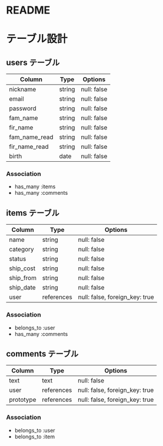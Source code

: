 # README


# テーブル設計

## users テーブル

| Column        | Type    | Options     |
| ------------- | ------- | ----------- |
| nickname      | string  | null: false |
| email         | string  | null: false |
| password      | string  | null: false |
| fam_name      | string  | null: false |
| fir_name      | string  | null: false |
| fam_name_read | string  | null: false |
| fir_name_read | string  | null: false |
| birth         | date    | null: false |

### Association

- has_many :items
- has_many :comments



## items テーブル

| Column    | Type       | Options                        |
| --------- | ---------- | ------------------------------ |
| name      | string     | null: false                    |
| category  | string     | null: false                    |
| status    | string     | null: false                    |
| ship_cost | string     | null: false                    |
| ship_from | string     | null: false                    |
| ship_date | string     | null: false                    |
| user      | references | null: false, foreign_key: true |

### Association

- belongs_to :user
- has_many :comments



## comments テーブル

| Column    | Type       | Options                        |
| --------- | ---------- | ------------------------------ |
| text      | text       | null: false                    |
| user      | references | null: false, foreign_key: true |
| prototype | references | null: false, foreign_key: true |

### Association

- belongs_to :user
- belongs_to :item
